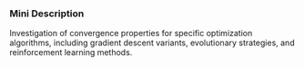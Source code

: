 ### Mini Description

Investigation of convergence properties for specific optimization algorithms, including gradient descent variants, evolutionary strategies, and reinforcement learning methods.
